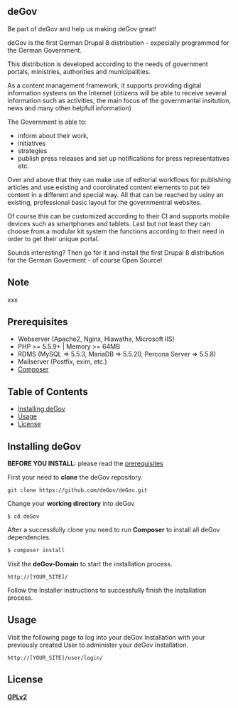 ## deGov

Be part of deGov and help us making deGov great! 

deGov is the first German Drupal 8 distribution - expecially programmed for the German Government.

This distribution is developed according to the needs of government portals, ministries, authorities and municipalities.

As a content management framework, it supports providing digital information systems on the Internet (citizens will be able to receive several information such as activities, the main focus of the governmantal insitution, news and many other helpfull information)

The Government is able to: 

- inform about their work, 
- initiatives
- strategies
- publish press releases and set up notifications for press representatives etc.

Over and above that they can make use of editorial workflows for publishing articles and use existing and coordinated content elements to put teir content in a different and special way. All that can be reached by usiny an existing, professional basic layout for the governmentral websites. 

Of course this can be customized according to their CI and supports mobile devices such as smartphones and tablets.
Last but not least they can choose from a modular kit system the functions according to their need in order to get their unique portal.

Sounds interesting? Then go for it and install the first Drupal 8 distribution for the German Goverment - of course Open Source! 

## Note

xxx

## Prerequisites

- Webserver (Apache2, Nginx, Hiawatha, Microsoft IIS)
- PHP >= 5.5.9+ | Memory >= 64MB
- RDMS (MySQL => 5.5.3, MariaDB => 5.5.20, Percona Server => 5.5.8)
- Mailserver (Postfix, exim, etc.)
- [Composer](https://getcomposer.org/download/ "https://getcomposer.org/download/")

## Table of Contents

* [Installing deGov](#installing-degov)
* [Usage](#usage)
* [License](#license)

## Installing deGov

**BEFORE YOU INSTALL:** please read the [prerequisites](#prerequisites)

First your need to **clone** the deGov repository.
```
git clone https://github.com/deGov/deGov.git
```

Change your **working directory** into deGov
```
$ cd deGov
```

After a successfully clone you need to run **Composer** to install all deGov dependencies.
```bash
$ composer install
```

Visit the **deGov-Domain** to start the installation process.
```
http://[YOUR_SITE]/
```
Follow the Installer instructions to successfully finish the installation process.

## Usage
Visit the following page to log into your deGov Installation with your previously created User to administer your deGov Installation.
```
http://[YOUR_SITE]/user/login/
``` 

## License
[**GPLv2**](https://www.gnu.org/licenses/old-licenses/gpl-2.0.en.html "visit GPLv2 website")
